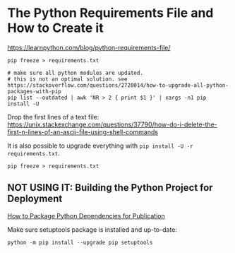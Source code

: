 # The Python Requirements File and How to Create it

<https://learnpython.com/blog/python-requirements-file/>

    pip freeze > requirements.txt
 
    # make sure all python modules are updated.
    # this is not an optimal solution. see https://stackoverflow.com/questions/2720014/how-to-upgrade-all-python-packages-with-pip
    pip list --outdated | awk 'NR > 2 { print $1 }' | xargs -n1 pip install -U

Drop the first lines of a text file: <https://unix.stackexchange.com/questions/37790/how-do-i-delete-the-first-n-lines-of-an-ascii-file-using-shell-commands>

It is also possible to upgrade everything with `pip install -U -r requirements.txt`.

    pip freeze > requirements.txt

## NOT USING IT: Building the Python Project for Deployment

[How to Package Python Dependencies for Publication](https://www.activestate.com/resources/quick-reads/how-to-package-python-dependencies-for-publication/)

Make sure setuptools package is installed and up-to-date:

    python -m pip install --upgrade pip setuptools
